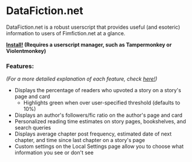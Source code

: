 # DataFiction.net
DataFiction.net is a robust userscript that provides useful (and esoteric) information to users of Fimfiction.net at a glance.

**[Install!](https://github.com/ReluctusB/DataFiction.net/raw/master/DataFiction.user.js)
(Requires a userscript manager, such as Tampermonkey or Violentmonkey)**

### Features: 
*(For a more detailed explanation of each feature, check [here!](https://github.com/ReluctusB/DataFiction.net/blob/Dev-compiled/features.md))*
- Displays the percentage of readers who upvoted a story on a story's page and card
  - Highlights green when over user-specified threshold (defaults to 10%)
- Displays an author's followers/fic ratio on the author's page and card
- Personalized reading time estimates on story pages, bookshelves, and search queries
- Displays average chapter post frequency, estimated date of next chapter, and time since last chapter on a story's page
- Custom settings on the Local Settings page allow you to choose what information you see or don't see

